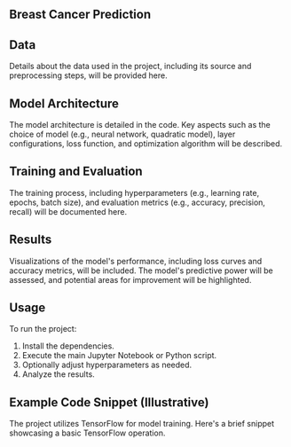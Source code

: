 ## Breast Cancer Prediction


## Data

Details about the data used in the project, including its source and preprocessing steps, will be provided here.

## Model Architecture

The model architecture is detailed in the code.  Key aspects such as the choice of model (e.g., neural network, quadratic model), layer configurations, loss function, and optimization algorithm will be described.


## Training and Evaluation

The training process, including hyperparameters (e.g., learning rate, epochs, batch size), and evaluation metrics (e.g., accuracy, precision, recall) will be documented here.

## Results

Visualizations of the model's performance, including loss curves and accuracy metrics, will be included.  The model's predictive power will be assessed, and potential areas for improvement will be highlighted.


## Usage

To run the project:

1. Install the dependencies.
2. Execute the main Jupyter Notebook or Python script.
3. Optionally adjust hyperparameters as needed.
4. Analyze the results.


## Example Code Snippet (Illustrative)

The project utilizes TensorFlow for model training.  Here's a brief snippet showcasing a basic TensorFlow operation.

